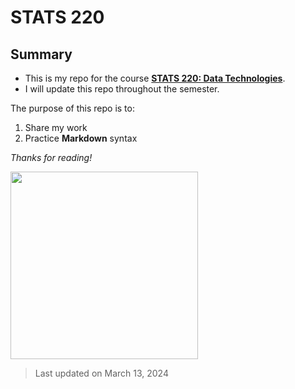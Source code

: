 # STATS 220
## Summary

+ This is my repo for the course **[STATS 220: Data Technologies](https://courseoutline.auckland.ac.nz/dco/course/STATS/220/1243)**.
+ I will update this repo throughout the semester.

The purpose of this repo is to:

1. Share my work
2. Practice **Markdown** syntax

*Thanks for reading!*

<img src="https://miro.medium.com/v2/resize:fit:624/1*FAzumPnvzKUDolMG7SNcHw.png" width="300">

> Last updated on March 13, 2024
